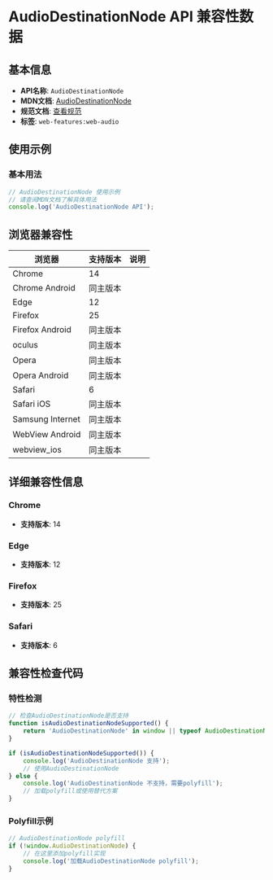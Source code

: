 # AudioDestinationNode API 兼容性数据

## 基本信息

- **API名称**: `AudioDestinationNode`
- **MDN文档**: [AudioDestinationNode](https://developer.mozilla.org/docs/Web/API/AudioDestinationNode)
- **规范文档**: [查看规范](https://webaudio.github.io/web-audio-api/#AudioDestinationNode)
- **标签**: `web-features:web-audio`

## 使用示例

### 基本用法

```javascript
// AudioDestinationNode 使用示例
// 请查阅MDN文档了解具体用法
console.log('AudioDestinationNode API');
```

## 浏览器兼容性

| 浏览器 | 支持版本 | 说明 |
|--------|----------|------|
| Chrome | 14 |  |
| Chrome Android | 同主版本 |  |
| Edge | 12 |  |
| Firefox | 25 |  |
| Firefox Android | 同主版本 |  |
| oculus | 同主版本 |  |
| Opera | 同主版本 |  |
| Opera Android | 同主版本 |  |
| Safari | 6 |  |
| Safari iOS | 同主版本 |  |
| Samsung Internet | 同主版本 |  |
| WebView Android | 同主版本 |  |
| webview_ios | 同主版本 |  |

## 详细兼容性信息

### Chrome

- **支持版本**: 14

### Edge

- **支持版本**: 12

### Firefox

- **支持版本**: 25

### Safari

- **支持版本**: 6

## 兼容性检查代码

### 特性检测

```javascript
// 检查AudioDestinationNode是否支持
function isAudioDestinationNodeSupported() {
    return 'AudioDestinationNode' in window || typeof AudioDestinationNode !== 'undefined';
}

if (isAudioDestinationNodeSupported()) {
    console.log('AudioDestinationNode 支持');
    // 使用AudioDestinationNode
} else {
    console.log('AudioDestinationNode 不支持，需要polyfill');
    // 加载polyfill或使用替代方案
}
```

### Polyfill示例

```javascript
// AudioDestinationNode polyfill
if (!window.AudioDestinationNode) {
    // 在这里添加polyfill实现
    console.log('加载AudioDestinationNode polyfill');
}
```

